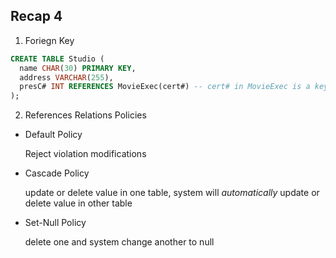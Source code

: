 ## Recap 4

1. Foriegn Key
  ```sql
  CREATE TABLE Studio (
    name CHAR(30) PRIMARY KEY,
    address VARCHAR(255),
    presC# INT REFERENCES MovieExec(cert#) -- cert# in MovieExec is a key, value of cert# and presC# must be same
  );
  ```

2. References Relations Policies
  - Default Policy
  
    Reject violation modifications
    
  - Cascade Policy
  
    update or delete value in one table, system will _automatically_ update or delete value in other table
    
  - Set-Null Policy
  
    delete one and system change another to null
    
